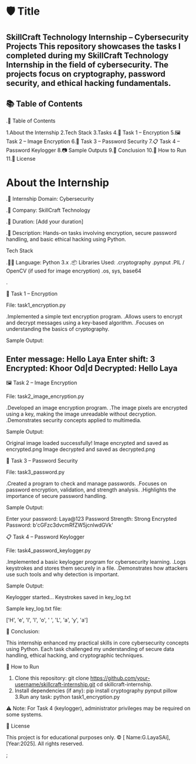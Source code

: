 # 🛡️ Title
SkillCraft Technology Internship – Cybersecurity Projects
This repository showcases the tasks I completed during my SkillCraft Technology Internship in the field of cybersecurity. The projects focus on cryptography, password security, and ethical hacking fundamentals.
---

## 📚 Table of Contents
.📑 Table of Contents

1.About the Internship
2.Tech Stack
3.Tasks
4.🔐 Task 1 – Encryption
5.🖼️ Task 2 – Image Encryption
6.🔑 Task 3 – Password Security
7.📋 Task 4 – Password Keylogger
8.📷 Sample Outputs
9.📌 Conclusion
10.🚀 How to Run
11.📝 License

# About the Internship

.💼 Internship Domain: Cybersecurity

.🏢 Company: SkillCraft Technology

.📅 Duration: [Add your duration]

.📌 Description: Hands-on tasks involving encryption, secure password handling, and basic ethical hacking using Python.

Tech Stack

.👨‍💻 Language: Python 3.x
.📦 Libraries Used:
.cryptography
.pynput
.PIL / OpenCV (if used for image encryption)
.os, sys, base64

.

🔐 Task 1 – Encryption

File: task1_encryption.py

.Implemented a simple text encryption program.
.Allows users to encrypt and decrypt messages using a key-based algorithm.
.Focuses on understanding the basics of cryptography.

Sample Output:

Enter message: Hello Laya
Enter shift: 3
Encrypted: Khoor Od|d
Decrypted: Hello Laya
---

🖼️ Task 2 – Image Encryption

File: task2_image_encryption.py

.Developed an image encryption program.
.The image pixels are encrypted using a key, making the image unreadable without decryption.
.Demonstrates security concepts applied to multimedia.

Sample Output:

Original image loaded successfully!
Image encrypted and saved as encrypted.png
Image decrypted and saved as decrypted.png

🔑 Task 3 – Password Security

File: task3_password.py

.Created a program to check and manage passwords.
.Focuses on password encryption, validation, and strength analysis.
.Highlights the importance of secure password handling.

Sample Output:

Enter your password: Laya@123
Password Strength: Strong
Encrypted Password: b'cGFzc3dvcmRfZW5jcnlwdGVk'


📋 Task 4 – Password Keylogger

File: task4_password_keylogger.py

.Implemented a basic keylogger program for cybersecurity learning.
.Logs keystrokes and stores them securely in a file.
.Demonstrates how attackers use such tools and why detection is important.

Sample Output:

Keylogger started...
Keystrokes saved in key_log.txt

Sample key_log.txt file:

['H', 'e', 'l', 'l', 'o', ' ', 'L', 'a', 'y', 'a']

📌 Conclusion:

This internship enhanced my practical skills in core cybersecurity concepts using Python. Each task challenged my understanding of secure data handling, ethical hacking, and cryptographic techniques.

🚀 How to Run

1. Clone this repository:
   git clone https://github.com/your-username/skillcraft-internship.git
cd skillcraft-internship.
2. Install dependencies (if any):
   pip install cryptography pynput pillow
3.Run any task:
python task1_encryption.py

⚠️ Note: For Task 4 (keylogger), administrator privileges may be required on some systems.

📝 License

This project is for educational purposes only.
© [ Name:G.LayaSAi], [Year:2025]. All rights reserved.











;











